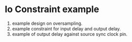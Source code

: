 # Io Constraint example
1. example design on oversampling.
2. example constraint for input delay and output delay.
3. example of output delay against source sync clock pin.
